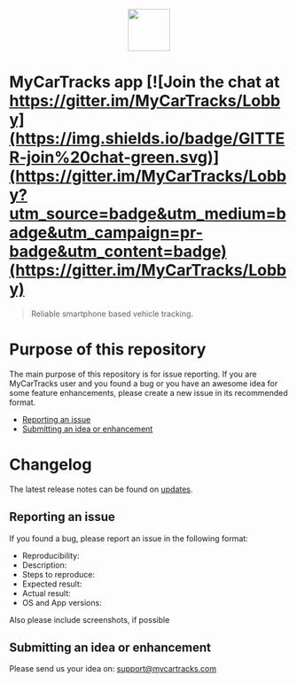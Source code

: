 <p align="center">
  <a href="https://www.mycartracks.com">
    <img height="76" src="https://lh3.googleusercontent.com/1diEAJEBvTH8Gg7MYK_NtWSnR8I-ewRcvXstOdWt2bPMiaPh85vFohlWAMpO2IWXVpw=s180-rw"/>
  </a>
</p>


# MyCarTracks app [![Join the chat at https://gitter.im/MyCarTracks/Lobby](https://img.shields.io/badge/GITTER-join%20chat-green.svg)](https://gitter.im/MyCarTracks/Lobby?utm_source=badge&utm_medium=badge&utm_campaign=pr-badge&utm_content=badge)(https://gitter.im/MyCarTracks/Lobby)

> Reliable smartphone based vehicle tracking.

# Purpose of this repository

The main purpose of this repository is for issue reporting. If you are MyCarTracks user and you found a bug or you have an awesome idea for some feature enhancements, please create a new issue in its recommended format.
- [Reporting an issue](#issue)
- [Submitting an idea or enhancement](#enhancement)

# Changelog

The latest release notes can be found on [updates](https://help.mycartracks.com/knowledge-base/latest-updates/).

<a name="issue"></a>
## Reporting an issue
If you found a bug, please report an issue in the following format:

- Reproducibility:
- Description:
- Steps to reproduce:
- Expected result:
- Actual result:
- OS and App versions:

Also please include screenshots, if possible

<a name="enhancement"></a>
## Submitting an idea or enhancement
Please send us your idea on: support@mycartracks.com
